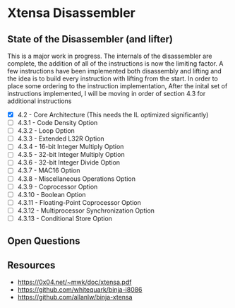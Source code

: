 # Xtensa Disassembler

## State of the Disassembler (and lifter)

This is a major work in progress. The internals of the disassembler are complete, the addition of all of the instructions is now the limiting factor. A few instructions have been implemented both disassembly and lifting and the idea is to build every instruction with lifting from the start. In order to place some ordering to the instruction implementation, After the inital set of instructions implemented, I will be moving in order of section 4.3 for additional instructions

- [X] 4.2 - Core Architecture (This needs the IL optimized significantly)
- [ ] 4.3.1 - Code Density Option
- [ ] 4.3.2 - Loop Option
- [ ] 4.3.3 - Extended L32R Option
- [ ] 4.3.4 - 16-bit Integer Multiply Option
- [ ] 4.3.5 - 32-bit Integer Multiply Option
- [ ] 4.3.6 - 32-bit Integer Divide Option
- [ ] 4.3.7 - MAC16 Option
- [ ] 4.3.8 - Miscellaneous Operations Option
- [ ] 4.3.9 - Coprocessor Option
- [ ] 4.3.10 - Boolean Option
- [ ] 4.3.11 - Floating-Point Coprocessor Option
- [ ] 4.3.12 - Multiprocessor Synchronization Option
- [ ] 4.3.13 - Conditional Store Option

## Open Questions



## Resources

- https://0x04.net/~mwk/doc/xtensa.pdf
- https://github.com/whitequark/binja-i8086
- https://github.com/allanlw/binja-xtensa